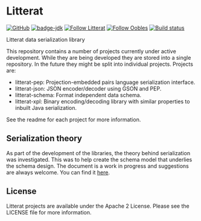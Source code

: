 
# Litterat

[![GitHub](https://img.shields.io/github/license/litterat/litterat)](https://github.com/litterat/litterat/blob/master/LICENSE)
[![badge-jdk](https://img.shields.io/badge/jdk-11-green.svg)](http://www.oracle.com/technetwork/java/javase/downloads/index.html)
[![Follow Litterat](https://img.shields.io/twitter/follow/litterat_io.svg?style=social)](https://twitter.com/litterat_io)
[![Follow Oobles](https://img.shields.io/twitter/follow/oobles.svg?style=social)](https://twitter.com/oobles)
[![Build status](https://badge.buildkite.com/cca358e5d0a192679b02f40b8ccdddc264a2f84d74b64787dd.svg)](https://buildkite.com/litterat-dot-io/litterat)


Litterat data serialization library

This repository contains a number of projects currently under active development. While they are being developed they are stored into a single repository. In the future they might be split into individual projects. Projects are:

- litterat-pep: Projection-embedded pairs language serialization interface.
- litterat-json: JSON encoder/decoder using GSON and PEP.
- litterat-schema: Format independent data schema.
- litterat-xpl: Binary encoding/decoding library with similar properties to inbuilt Java serialization.

See the readme for each project for more information.


## Serialization theory

As part of the development of the libraries, the theory behind serialization was investigated. This was to help create the schema model that underlies the schema design. The document is a work in progress and suggestions are always welcome. You can find it [here](litterat-theory.md).


## License

Litterat projects are available under the Apache 2 License. Please see the LICENSE file for more information.


